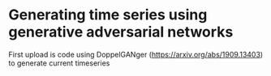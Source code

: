 # Generating time series using generative adversarial networks

First upload is code using DoppelGANger (https://arxiv.org/abs/1909.13403) to generate current timeseries 
